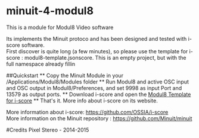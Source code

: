 # minuit-4-modul8
This is a module for Modul8 Video software

Its implements the Minuit protoco and has been designed and tested with i-score software.    
First discover is quite long (a few minutes), so please use the template for i-score : modul8-template.jsonscore. This is an empty project, but with the full namespace already fillin    

##Quickstart
** Copy the Minuit Module in your /Applications/Modul8/Modules folder
** Run Modul8 and active OSC input and OSC output in Modul8/Preferences, and set 9998 as input Port and 13579 as output ports.
** Download i-score and open the [Modul8 Template for i-score](https://raw.githubusercontent.com/PixelStereo/minuit-4-modul8/master/modul8-template.scorejson)
** That's it. More info about i-score on its website.

More information about i-score: 
https://github.com/OSSIA/i-score    
More information on the Minuit repository : 
https://github.com/Minuit/minuit


#Credits
Pixel Stereo - 2014-2015

